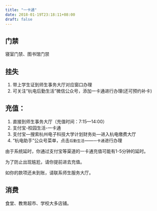 ```yaml
---
title: "一卡通"
date: 2018-01-19T23:18:11+08:00
draft: false
---
```


## 门禁

寝室门禁、图书馆门禁

## 挂失

1. 带上学生证到师生事务大厅对应窗口办理
1. 可关注“杭电后勤生活”微信公众号，添加一卡通进行办理(还可预约补卡)

## 充值：

1. 直接到师生事务大厅（充值时间：7:15—14:00）
1. 支付宝-校园生活-一卡通
1. 支付宝—搜索杭州电子科技大学计划财务处—进入杭电缴费大厅
1. “杭电助手”公众号菜单，点击`后勤生活`——`一卡通`进行办理

由于系统延时，你通过支付宝等渠道的一卡通充值可能有1-5分钟的延时。

为了防止出现尴尬，请你提前进去充值。

如你的款项还未到账，请联系师生服务大厅。

## 消费

食堂、教育超市、学校大多店铺。